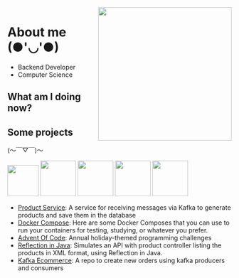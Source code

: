 <img src="https://media.giphy.com/media/ES4Vcv8zWfIt2/giphy.gif" width="300" height="300" align="right"/>  

# About me (●'◡'●)

- Backend Developer
- Computer Science

## What am I doing now? 
<!--- [Product Service](https://github.com/BEp0/product-service): A service for receiving messages via Kafka to generate products and save them in the database-->

## Some projects
(～￣▽￣)～
<div style="display: inline_block;">
  <img heigth="50" width="70" src="https://img.shields.io/badge/Java-FE6E00?style=for-the-badge&logo=openjdk&logoColor=black">
  <img heigth="60" width="80" src="https://img.shields.io/badge/Kotlin-410287?style=for-the-badge&logo=kotlin&logoColor=white">
  <img heigth="60" width="80" src="https://img.shields.io/badge/Docker-14354C?style=for-the-badge&logo=docker&logoColor=white">
  <img heigth="60" width="80" src="https://img.shields.io/badge/spring-%236DB33F.svg?style=for-the-badge&logo=spring&logoColor=white">
  <img heigth="60" width="80" src="https://img.shields.io/badge/golang-28EBEE?style=for-the-badge&logo=go&logoColor=white">
</div>

- [Product Service](https://github.com/SouzaBernardo/product-service): A service for receiving messages via Kafka to generate products and save them in the database
- [Docker Compose](https://github.com/SouzaBernardo/docker-composes): Here are some Docker Composes that you can use to run your containers for testing, studying, or whatever you prefer.
- [Advent Of Code](https://github.com/SouzaBernardo/advent-of-code): Annual holiday-themed programming challenges
- [Reflection in Java](https://github.com/SouzaBernardo/java-reflection): Simulates an API with product controller listing the products in XML format, using Reflection in Java.
- [Kafka Ecommerce](https://github.com/SouzaBernardo/kafka-ecommerce): A repo to create new orders using kafka producers and consumers
